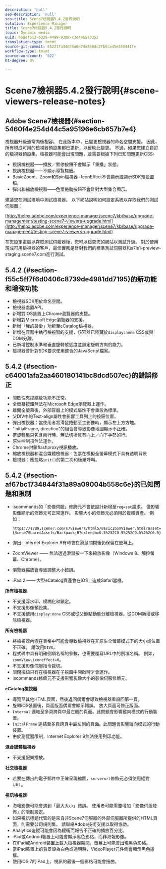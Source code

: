 ```yaml
---
description: 'null'
seo-description: 'null'
seo-title: Scene7檢視器5.4.2發行說明
solution: Experience Manager
title: Scene7檢視器5.4.2發行說明
topic: Dynamic media
uuid: 668ef513-6329-4499-9308-c3e4e6573352
translation-type: tm+mt
source-git-commit: 852217a34d86a6e74a868dc27b9cad5e308441fe
workflow-type: tm+mt
source-wordcount: '822'
ht-degree: 0%

---
```



# Scene7檢視器5.4.2發行說明{#scene-viewers-release-notes}

## Adobe Scene7檢視器{#section-5460f4e254d44c5a95196e6cb657b7e4}

檢視器升級通常向後相容。 在此版本中，已變更檢視器的命名空間支援。 因此，所有現成可用的檢視器預設集都已更新，以反映此變更。 不過，如果您建立自訂的檢視器預設集，檢視器可能會出現問題，並需要根據下列已知問題更新CSS:

* 視訊檢視器——播放／暫停按鈕不會顯示「重播」狀態。
* 視訊檢視器——不顯示導覽標籤。
* BasicZoom、Zoom和Spin檢視器- IconEffect不會顯示或顯示SDK預設圖稿。
* 彈出和縮放檢視器——色票捲動按鈕不會針對大型集合顯示。

建議您在測試環境中測試檢視器。 以下網站說明如何設定系統以存取我們的測試伺服器：

[http://helpx.adobe.com/experience-manager/scene7/kb/base/upgrade-management/testing-scene7-viewers-upgrade.html](http://helpx.adobe.com/experience-manager/scene7/kb/base/upgrade-management/testing-scene7-viewers-upgrade.html)

在您設定電腦以存取測試伺服器後，您可以檢查您的網站以測試升級。 對於使用現成可用檢視器的客戶，最佳實務是針對我們的標準測試伺服器和s7is1-preview-staging.scene7.com進行測試。

## 5.4.2 {#section-f55c5ff7f6d0406c8739de4981dd7195}的新功能和增強功能

* 檢視器SDK用於命名空間。
* 檢視器處置API。
* 新增對iOS裝置上Chrome瀏覽器的支援。
* 新增對Microsoft Edge瀏覽器的支援。
* 新增「我的最愛」功能至eCatalog檢視器。
* 新增在容器中執行檢視器的支援，該容器已隱藏於`display:none` CSS或與DOM分離。
* 已新增控制水準和垂直旋轉敏感度並鎖定旋轉方向的能力。
* 檢視器會針對SDK要求使用整合的JavaScript檔案。

## 5.4.2 {#section-c64001afa2aa460180141bc8dcd507ec}的錯誤修正

* 間歇性夾捏縮放功能不正常。
* 全螢幕按鈕無法在Microsoft Edge瀏覽器上運作。
* 離開全螢幕後，外部容器上的模式屬性不會重設為標準。
* 父DIV中的Text-align屬性會影響工具列上的按鈕位置。
* 彈出檢視器：當使用者將滑鼠捲動至主影像時，顯示左上方方塊。
* &quot;initialFrame, direction&quot;的組合會導致影像地圖顯示不正確。
* 當旋轉集只包含兩行時，無法切換具有向上／向下手勢的行。
* 原生控制項無法運作。
* Chrome封鎖flashproxy視訊播放。
* 縮放檢視器和混合媒體檢視器：色票在模擬全螢幕模式下具有透明背景
* 檢視器：應忽略`init()`的第二次和後續呼叫。

## 5.4.2 {#section-af67bc1734844f31a89a09004b558c6e}的已知問題和限制

* iscommands的「影像伺服」修飾元不會依設計新增至`req=set`請求。 僅影響影像顯示的修飾元可正常運作。 影響大小的修飾元必須用於複雜資產。 例如：

   ```
   https://s7d9.scene7.com/s7viewers/html5/BasicZoomViewer.html?asset= {Scene7SharedAssets/Backpack_B?extendn=0.5%252C0.5%252C0.5%252C0.5}
   ```

* 彈出- Internet Explorer 9有時會在滑鼠關閉後仍保留在螢幕上。
* ZoomViewer —— 無法透過滑鼠按一下來縮放影像（Windows 8、觸控螢幕、Chrome）。
* 瀏覽器縮放會導致調整大小錯誤。
* iPad 2 —— 大型eCatalog資產會在iOS上造成Safari當機。

**所有檢視器**

* 不支援浮水印、模糊化和鎖定。
* 不支援影像預設集。
* 不支援使用`display:none` CSS或從父節點動態分離檢視器，從DOM新增或移除檢視器。

**所有檢視器**

* 將檢視器內嵌在表格中可能會導致檢視器在非原生全螢幕模式下的大小或位置不正確。 請改用`DIV`s。
* 程式碼中具有明確例項名稱的參數，也需要覆寫URL中的例項名稱。 例如，`zoomView.iconeffect=0`。
* 不支援影像伺服指令裁切。
* 關閉按鈕只有在檢視器在子視窗中開啟時才會運作。
* Iscommands修飾元不支援影響影像大小的影像伺服修飾元。

**eCatalog檢視器**

* 導覽至其他HTML頁面，然後返回偶爾會導致檢視器重設回第一頁。
* 旋轉iOS裝置後，頁面版面偶爾會顯示錯誤。 放大頁面可修正版面。
* `Internal` 連結至多頁跨頁中最左側的頁面。此問題會影響縱向模式的行動裝置。
* `InitalFrame` 連結至多頁跨頁中最左側的頁面。此問題會影響縱向模式的行動裝置。
* 由於瀏覽器限制，Internet Explorer 9無法使用列印功能。

**混合媒體檢視器**

* 不支援配樂播放。

**社交檢視器**

* 若要在傳出的電子郵件中正確呈現縮圖，`serverurl`修飾元必須使用絕對URL。

**視訊檢視器**

* 海報影像可能會遇到「最大大小」錯誤。 使用者可能需要增加「影像伺服發佈」的限制設定。
* 如果視訊標題代管的是來自非Scene7伺服器的外部伺服器所提供的HTML頁面，則需要公司規則集。 請聯絡Adobe技術支援以取得協助。
* Analytics追蹤可能會因為緩衝而報告不正確的播放百分比。
* iPad或Android裝置上可能會顯示黑色影格，而非海報影像。
* 在iPad或Android裝置上載入檢視器期間，螢幕上可能會出現黑色影格。
* 當iPad裝置上的背景設為白色或透明時，VideoPlayer元件側會顯示黑色邊框。
* 使用iOS 7的iPad上，視訊的最後一個影格可能會扭曲。

